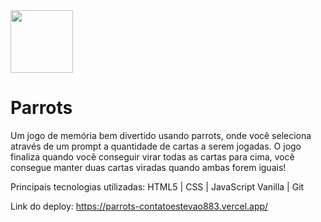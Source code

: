 <img src="https://github.com/contatoestevao883/contatoestevao883/assets/122030037/74fae8c1-19c0-453f-85b6-8e9b506b5552" width=100px>

# Parrots

Um jogo de memória bem divertido usando parrots, onde você seleciona através de um prompt a quantidade de cartas a serem jogadas. O jogo finaliza quando você conseguir virar todas as cartas para cima, você consegue manter duas cartas viradas quando ambas forem iguais!

Principais tecnologias utilizadas: HTML5 | CSS | JavaScript Vanilla | Git

Link do deploy: https://parrots-contatoestevao883.vercel.app/
